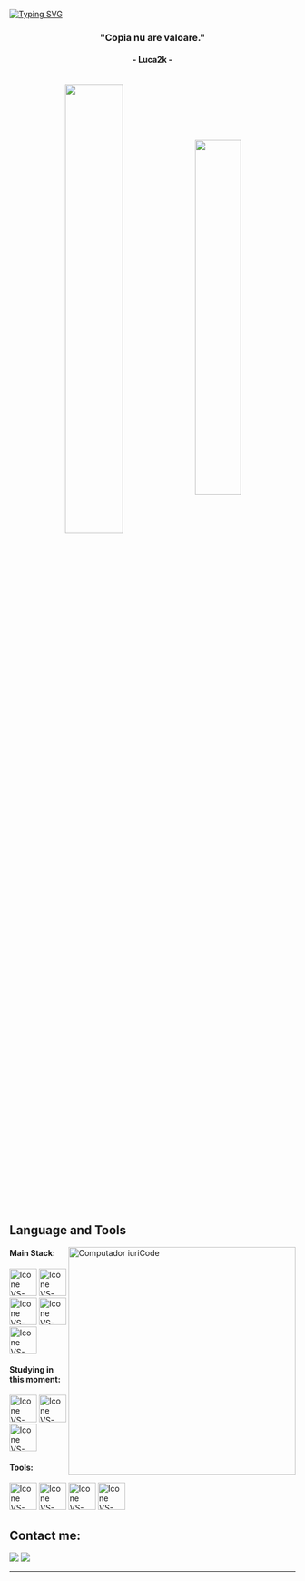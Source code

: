 [![Typing SVG](https://readme-typing-svg.herokuapp.com?color=1483f0&size=35&center=true&vCenter=true&width=1000&lines=Welcome+to+my+GitHub+profile!;My+name+is+Luca2k;I'm+Currently+Learning+Lua+and+Svelte)](https://git.io/typing-svg)

<h3 align="center">"Copia nu are valoare."</h3>
<h4 align="center">- Luca2k -</h4>

<br>

<div align="center" style="margin-bottom:200px">
 <img width=45% align="center" src="https://github-readme-stats.vercel.app/api?username=Luca2k-js&theme=white&show_icons=true" />
 <img width=40% align="center" src="https://github-readme-stats.vercel.app/api/top-langs/?username=Luca2k-js&layout=compact&theme=white" />
</div>


<br>

## Language and Tools

<img src="https://raw.githubusercontent.com/MicaelliMedeiros/micaellimedeiros/master/image/computer-illustration.png" min-width="400px" max-width="400px" width="400px" align="right" alt="Computador iuriCode">

#### Main Stack:
  [<img height="48px" width="48px" alt="Icone VS-Code" src="https://skillicons.dev/icons?i=html"/>](https://developer.mozilla.org/en-US/docs/Web/HTML)
  [<img height="48px" width="48px" alt="Icone VS-Code" src="https://skillicons.dev/icons?i=css"/>](https://developer.mozilla.org/en-US/docs/Web/CSS)
  [<img height="48px" width="48px" alt="Icone VS-Code" src="https://skillicons.dev/icons?i=vue"/>]([https://developer.mozilla.org/en-US/docs/Web/Vue](https://vuejs.org/))
    [<img height="48px" width="48px" alt="Icone VS-Code" src="https://skillicons.dev/icons?i=python"/>]([https://developer.mozilla.org/en-US/docs/Web/python](https://www.python.org//))
        [<img height="48px" width="48px" alt="Icone VS-Code" src="https://skillicons.dev/icons?i=cpp"/>]([https://developer.mozilla.org/en-US/docs/Web/cpp](https://cplusplus.com/))


#### Studying in this moment:
  [<img height="48px" width="48px" alt="Icone VS-Code" src="https://skillicons.dev/icons?i=js"/>](https://developer.mozilla.org/en-US/docs/Web/JavaScript)
    [<img height="48px" width="48px" alt="Icone VS-Code" src="https://skillicons.dev/icons?i=lua"/>]([[https://developer.mozilla.org/en-US/docs/Lua](https://www.lua.org/))
        [<img height="48px" width="48px" alt="Icone VS-Code" src="https://skillicons.dev/icons?i=svelte"/>]([[https://developer.mozilla.org/en-US/docs/svelte](https://www.svelte.dev/))

#### Tools:

  [<img height="48px" width="48px" alt="Icone VS-Code" src="https://skillicons.dev/icons?i=figma"/>](https://www.figma.com/)
  [<img height="48px" width="48px" alt="Icone VS-Code" src="https://skillicons.dev/icons?i=vscode"/>](https://code.visualstudio.com/)
  [<img height="48px" width="48px" alt="Icone VS-Code" src="https://skillicons.dev/icons?i=github"/>](https://github.com/)
  [<img height="48px" width="48px" alt="Icone VS-Code" src="https://skillicons.dev/icons?i=git"/>](https://git-scm.com/)

## Contact me:
<div>
<a href="https://www.instagram.com/luca2k.ro/" target="_blank"><img loading="lazy" src="https://img.shields.io/badge/-Instagram-%23E4405F?style=for-the-badge&logo=instagram&logoColor=white" target="_blank"></a>
<a href = "mailto: contact.luca2k@gmail.com"><img loading="lazy" src="https://img.shields.io/badge/Gmail-D14836?style=for-the-badge&logo=gmail&logoColor=white" target="_blank"></a>
</div>


------
